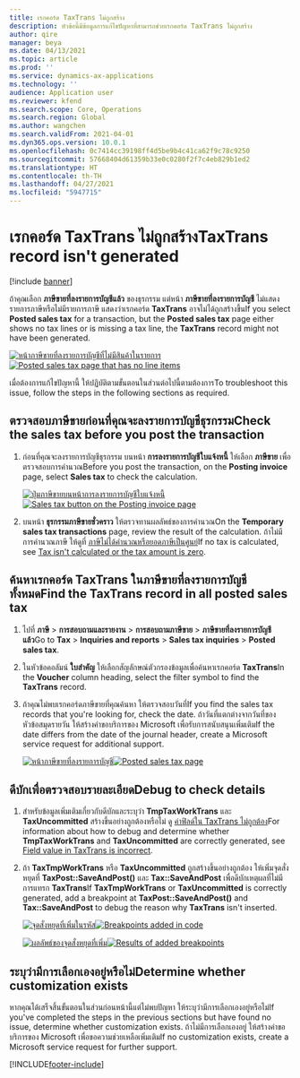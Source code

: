 ```yaml
---
title: เรกคอร์ด TaxTrans ไม่ถูกสร้าง
description: หัวข้อนี้มีข้อมูลการแก้ไขปัญหาที่สามารถช่วยเรกคอร์ด TaxTrans ไม่ถูกสร้าง
author: qire
manager: beya
ms.date: 04/13/2021
ms.topic: article
ms.prod: ''
ms.service: dynamics-ax-applications
ms.technology: ''
audience: Application user
ms.reviewer: kfend
ms.search.scope: Core, Operations
ms.search.region: Global
ms.author: wangchen
ms.search.validFrom: 2021-04-01
ms.dyn365.ops.version: 10.0.1
ms.openlocfilehash: 0c7414cc39198ff4d5be9b4c41ca62f9c78c9250
ms.sourcegitcommit: 57668404d61359b33e0c0280f2f7c4eb829b1ed2
ms.translationtype: HT
ms.contentlocale: th-TH
ms.lasthandoff: 04/27/2021
ms.locfileid: "5947715"
---
```

# <a name="taxtrans-record-isnt-generated"></a><span data-ttu-id="fd53c-103">เรกคอร์ด TaxTrans ไม่ถูกสร้าง</span><span class="sxs-lookup"><span data-stu-id="fd53c-103">TaxTrans record isn't generated</span></span>

[!include [banner](../includes/banner.md)]

<span data-ttu-id="fd53c-104">ถ้าคุณเลือก **ภาษีขายที่ลงรายการบัญชีแล้ว** ของธุรกรรม แต่หน้า **ภาษีขายที่ลงรายการบัญชี** ไม่แสดงรายการภาษีหรือไม่มีรายการภาษี แสดงว่าเรกคอร์ด **TaxTrans** อาจไม่ได้ถูกสร้างขึ้น</span><span class="sxs-lookup"><span data-stu-id="fd53c-104">If you select **Posted sales tax** for a transaction, but the **Posted sales tax** page either shows no tax lines or is missing a tax line, the **TaxTrans** record might not have been generated.</span></span>

<span data-ttu-id="fd53c-105">[![หน้าภาษีขายที่ลงรายการบัญชีที่ไม่มีสินค้าในรายการ](./media/taxtrans-is-not-generated-Picture1.png)](./media/taxtrans-is-not-generated-Picture1.png)</span><span class="sxs-lookup"><span data-stu-id="fd53c-105">[![Posted sales tax page that has no line items](./media/taxtrans-is-not-generated-Picture1.png)](./media/taxtrans-is-not-generated-Picture1.png)</span></span>

<span data-ttu-id="fd53c-106">เมื่อต้องการแก้ไขปัญหานี้ ให้ปฏิบัติตามขั้นตอนในส่วนต่อไปนี้ตามต้องการ</span><span class="sxs-lookup"><span data-stu-id="fd53c-106">To troubleshoot this issue, follow the steps in the following sections as required.</span></span>

## <a name="check-the-sales-tax-before-you-post-the-transaction"></a><span data-ttu-id="fd53c-107">ตรวจสอบภาษีขายก่อนที่คุณจะลงรายการบัญชีธุรกรรม</span><span class="sxs-lookup"><span data-stu-id="fd53c-107">Check the sales tax before you post the transaction</span></span>

1. <span data-ttu-id="fd53c-108">ก่อนที่คุณจะลงรายการบัญชีธุรกรรม บนหน้า **การลงรายการบัญชีใบแจ้งหนี้** ให้เลือก **ภาษีขาย** เพื่อตรวจสอบการคํานวณ</span><span class="sxs-lookup"><span data-stu-id="fd53c-108">Before you post the transaction, on the **Posting invoice** page, select **Sales tax** to check the calculation.</span></span>

    <span data-ttu-id="fd53c-109">[![ปุ่มภาษีขายบนหน้าการลงรายการบัญชีใบแจ้งหนี้](./media/taxtrans-is-not-generated-Picture2.png)](./media/taxtrans-is-not-generated-Picture2.png)</span><span class="sxs-lookup"><span data-stu-id="fd53c-109">[![Sales tax button on the Posting invoice page](./media/taxtrans-is-not-generated-Picture2.png)](./media/taxtrans-is-not-generated-Picture2.png)</span></span>

2. <span data-ttu-id="fd53c-110">บนหน้า **ธุรกรรมภาษีขายชั่วคราว** ให้ตรวจทานผลลัพธ์ของการคํานวณ</span><span class="sxs-lookup"><span data-stu-id="fd53c-110">On the **Temporary sales tax transactions** page, review the result of the calculation.</span></span> <span data-ttu-id="fd53c-111">ถ้าไม่มีการคํานวณภาษี ให้ดูที่ [ภาษีไม่ได้คํานวณหรือยอดภาษีเป็นศูนย์](sales-tax-troubleshooting-tax-not-calculated-amount-zero.md)</span><span class="sxs-lookup"><span data-stu-id="fd53c-111">If no tax is calculated, see [Tax isn't calculated or the tax amount is zero](sales-tax-troubleshooting-tax-not-calculated-amount-zero.md).</span></span>

## <a name="find-the-taxtrans-record-in-all-posted-sales-tax"></a><span data-ttu-id="fd53c-112">ค้นหาเรกคอร์ด TaxTrans ในภาษีขายที่ลงรายการบัญชีทั้งหมด</span><span class="sxs-lookup"><span data-stu-id="fd53c-112">Find the TaxTrans record in all posted sales tax</span></span>

1. <span data-ttu-id="fd53c-113">ไปที่ **ภาษี** \> **การสอบถามและรายงาน** \> **การสอบถามภาษีขาย** > **ภาษีขายที่ลงรายการบัญชีแล้ว**</span><span class="sxs-lookup"><span data-stu-id="fd53c-113">Go to **Tax** \> **Inquiries and reports** \> **Sales tax inquiries** > **Posted sales tax**.</span></span>
2. <span data-ttu-id="fd53c-114">ในหัวข้อคอลัมน์ **ใบสำคัญ** ให้เลือกสัญลักษณ์ตัวกรองข้อมูลเพื่อค้นหาเรกคอร์ด **TaxTrans**</span><span class="sxs-lookup"><span data-stu-id="fd53c-114">In the **Voucher** column heading, select the filter symbol to find the **TaxTrans** record.</span></span>
3. <span data-ttu-id="fd53c-115">ถ้าคุณไม่พบเรกคอร์ดภาษีขายที่คุณค้นหา ให้ตรวจสอบวันที่</span><span class="sxs-lookup"><span data-stu-id="fd53c-115">If you find the sales tax records that you're looking for, check the date.</span></span> <span data-ttu-id="fd53c-116">ถ้าวันที่แตกต่างจากวันที่ของหัวข้อสมุดรายวัน ให้สร้างคำขอบริการของ Microsoft เพื่อรับการสนับสนุนเพิ่มเติม</span><span class="sxs-lookup"><span data-stu-id="fd53c-116">If the date differs from the date of the journal header, create a Microsoft service request for additional support.</span></span>

    <span data-ttu-id="fd53c-117">[![หน้าภาษีขายที่ลงรายการบัญชี](./media/taxtrans-is-not-generated-Picture4.png)](./media/taxtrans-is-not-generated-Picture4.png)</span><span class="sxs-lookup"><span data-stu-id="fd53c-117">[![Posted sales tax page](./media/taxtrans-is-not-generated-Picture4.png)](./media/taxtrans-is-not-generated-Picture4.png)</span></span>

## <a name="debug-to-check-details"></a><span data-ttu-id="fd53c-118">ดีบักเพื่อตรวจสอบรายละเอียด</span><span class="sxs-lookup"><span data-stu-id="fd53c-118">Debug to check details</span></span>

1. <span data-ttu-id="fd53c-119">สำหรับข้อมูลเพิ่มเติมเกี่ยวกับดีบักและระบุว่า **TmpTaxWorkTrans** และ **TaxUncommitted** สร้างขึ้นอย่างถูกต้องหรือไม่ ดู [ค่าฟิลด์ใน TaxTrans ไม่ถูกต้อง](sales-tax-troubleshooting-field-value-taxtrans-incorrect.md)</span><span class="sxs-lookup"><span data-stu-id="fd53c-119">For information about how to debug and determine whether **TmpTaxWorkTrans** and **TaxUncommitted** are correctly generated, see [Field value in TaxTrans is incorrect](sales-tax-troubleshooting-field-value-taxtrans-incorrect.md).</span></span>
2. <span data-ttu-id="fd53c-120">ถ้า **TaxTmpWorkTrans** หรือ **TaxUncommitted** ถูกสร้างขึ้นอย่างถูกต้อง ให้เพิ่มจุดสั่งหยุดที่ **TaxPost::SaveAndPost()** และ **Tax::SaveAndPost** เพื่อดีบักเหตุผลที่ไม่มีการแทรก **TaxTrans**</span><span class="sxs-lookup"><span data-stu-id="fd53c-120">If **TaxTmpWorkTrans** or **TaxUncommitted** is correctly generated, add a breakpoint at **TaxPost::SaveAndPost()** and **Tax::SaveAndPost** to debug the reason why **TaxTrans** isn't inserted.</span></span>

    <span data-ttu-id="fd53c-121">[![จุดสั่งหยุดที่เพิ่มในรหัส](./media/taxtrans-is-not-generated-Picture5.png)](./media/taxtrans-is-not-generated-Picture5.png)</span><span class="sxs-lookup"><span data-stu-id="fd53c-121">[![Breakpoints added in code](./media/taxtrans-is-not-generated-Picture5.png)](./media/taxtrans-is-not-generated-Picture5.png)</span></span>

    <span data-ttu-id="fd53c-122">[![ผลลัพธ์ของจุดสั่งหยุดที่เพิ่ม](./media/taxtrans-is-not-generated-Picture6.png)](./media/taxtrans-is-not-generated-Picture6.png)</span><span class="sxs-lookup"><span data-stu-id="fd53c-122">[![Results of added breakpoints](./media/taxtrans-is-not-generated-Picture6.png)](./media/taxtrans-is-not-generated-Picture6.png)</span></span>

## <a name="determine-whether-customization-exists"></a><span data-ttu-id="fd53c-123">ระบุว่ามีการเลือกเองอยู่หรือไม่</span><span class="sxs-lookup"><span data-stu-id="fd53c-123">Determine whether customization exists</span></span>

<span data-ttu-id="fd53c-124">หากคุณได้เสร็จสิ้นขั้นตอนในส่วนก่อนหน้านี้แต่ไม่พบปัญหา ให้ระบุว่ามีการเลือกเองอยู่หรือไม่</span><span class="sxs-lookup"><span data-stu-id="fd53c-124">If you've completed the steps in the previous sections but have found no issue, determine whether customization exists.</span></span> <span data-ttu-id="fd53c-125">ถ้าไม่มีการเลือกเองอยู่ ให้สร้างคำขอบริการของ Microsoft เพื่อขอความช่วยเหลือเพิ่มเติม</span><span class="sxs-lookup"><span data-stu-id="fd53c-125">If no customization exists, create a Microsoft service request for further support.</span></span>

[!INCLUDE[footer-include](../../includes/footer-banner.md)]
